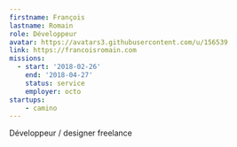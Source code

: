 ```yaml
---
firstname: François
lastname: Romain
role: Développeur
avatar: https://avatars3.githubusercontent.com/u/156539
link: https://francoisromain.com
missions:
  - start: '2018-02-26'
    end: '2018-04-27'
    status: service
    employer: octo
startups:
    - camino
---
```


Développeur / designer freelance
